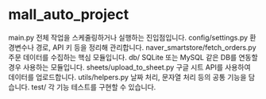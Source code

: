 # mall_auto_project

main.py                             전체 작업을 스케줄링하거나 실행하는 진입점입니다.
config/settings.py                  환경변수나 경로, API 키 등을 정리해 관리합니다.
naver_smartstore/fetch_orders.py	주문 데이터를 수집하는 핵심 모듈입니다.
db/	                                SQLite 또는 MySQL 같은 DB를 연동할 경우 사용하는 모듈입니다.
sheets/upload_to_sheet.py	        구글 시트 API를 사용하여 데이터를 업로드합니다.
utils/helpers.py	                날짜 처리, 문자열 처리 등의 공통 기능을 담습니다.
test/	                            각 기능 테스트를 구현할 수 있습니다.